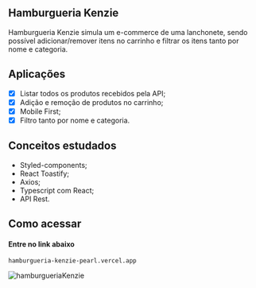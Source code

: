 ## Hamburgueria Kenzie

Hamburgueria Kenzie simula um e-commerce de uma lanchonete, sendo possível adicionar/remover itens no carrinho e filtrar os itens tanto por nome e categoria.

## Aplicações
- [X] Listar todos os produtos recebidos pela API;
- [X] Adição e remoção de produtos no carrinho;
- [X] Mobile First;
- [X] Filtro tanto por nome e categoria.

## Conceitos estudados

- Styled-components;
- React Toastify;
- Axios;
- Typescript com React;
- API Rest.

## Como acessar

#### Entre no link abaixo

```
hamburgueria-kenzie-pearl.vercel.app
```
![hamburgueriaKenzie](https://user-images.githubusercontent.com/80117189/189990252-ec01aa43-442c-4f31-a162-0e351a6b57d7.png)
